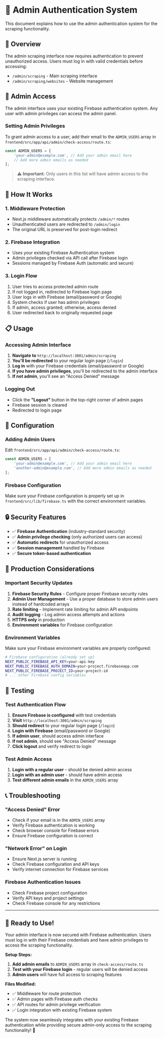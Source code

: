 # 🔐 Admin Authentication System

This document explains how to use the admin authentication system for the scraping functionality.

## 🎯 Overview

The admin scraping interface now requires authentication to prevent unauthorized access. Users must log in with valid credentials before accessing:

- `/admin/scraping` - Main scraping interface
- `/admin/scraping/websites` - Website management

## 🔑 Admin Access

The admin interface uses your existing Firebase authentication system. Any user with admin privileges can access the admin panel.

### **Setting Admin Privileges**

To grant admin access to a user, add their email to the `ADMIN_USERS` array in `frontend/src/app/api/admin/check-access/route.ts`:

```typescript
const ADMIN_USERS = [
    'your-admin@example.com', // Add your admin email here
    // Add more admin emails as needed
];
```

> ⚠️ **Important:** Only users in this list will have admin access to the scraping interface.

## 🚀 How It Works

### **1. Middleware Protection**
- Next.js middleware automatically protects `/admin/*` routes
- Unauthenticated users are redirected to `/admin/login`
- The original URL is preserved for post-login redirect

### **2. Firebase Integration**
- Uses your existing Firebase Authentication system
- Admin privileges checked via API call after Firebase login
- Sessions managed by Firebase Auth (automatic and secure)

### **3. Login Flow**
1. User tries to access protected admin route
2. If not logged in, redirected to Firebase login page
3. User logs in with Firebase (email/password or Google)
4. System checks if user has admin privileges
5. If admin, access granted; otherwise, access denied
6. User redirected back to originally requested page

## 📋 Usage

### **Accessing Admin Interface**

1. **Navigate to** `http://localhost:3001/admin/scraping`
2. **You'll be redirected** to your regular login page (`/login`)
3. **Log in** with your Firebase credentials (email/password or Google)
4. **If you have admin privileges**, you'll be redirected to the admin interface
5. **If not admin**, you'll see an "Access Denied" message

### **Logging Out**

- Click the **"Logout"** button in the top-right corner of admin pages
- Firebase session is cleared
- Redirected to login page

## 🔧 Configuration

### **Adding Admin Users**

Edit `frontend/src/app/api/admin/check-access/route.ts`:

```typescript
const ADMIN_USERS = [
    'your-admin@example.com', // Add your admin email here
    'another-admin@example.com', // Add more admin emails as needed
];
```

### **Firebase Configuration**

Make sure your Firebase configuration is properly set up in `frontend/src/lib/firebase.ts` with the correct environment variables.

## 🔒 Security Features

- ✅ **Firebase Authentication** (industry-standard security)
- ✅ **Admin privilege checking** (only authorized users can access)
- ✅ **Automatic redirects** for unauthorized access
- ✅ **Session management** handled by Firebase
- ✅ **Secure token-based authentication**

## 🚨 Production Considerations

### **Important Security Updates**

1. **Firebase Security Rules** - Configure proper Firebase security rules
2. **Admin User Management** - Use a proper database to store admin users instead of hardcoded arrays
3. **Rate limiting** - Implement rate limiting for admin API endpoints
4. **Audit logging** - Log admin access attempts and actions
5. **HTTPS only** in production
6. **Environment variables** for Firebase configuration

### **Environment Variables**

Make sure your Firebase environment variables are properly configured:

```bash
# Firebase configuration (already set up)
NEXT_PUBLIC_FIREBASE_API_KEY=your-api-key
NEXT_PUBLIC_FIREBASE_AUTH_DOMAIN=your-project.firebaseapp.com
NEXT_PUBLIC_FIREBASE_PROJECT_ID=your-project-id
# ... other Firebase config variables
```

## 🎯 Testing

### **Test Authentication Flow**

1. **Ensure Firebase is configured** with test credentials
2. **Visit** `http://localhost:3001/admin/scraping`
3. **Should redirect** to your regular login page (`/login`)
4. **Login with Firebase** (email/password or Google)
5. **If admin user**, should access admin interface
6. **If not admin**, should see "Access Denied" message
7. **Click logout** and verify redirect to login

### **Test Admin Access**

1. **Login with a regular user** - should be denied admin access
2. **Login with an admin user** - should have admin access
3. **Test different admin emails** in the `ADMIN_USERS` array

## 📞 Troubleshooting

### **"Access Denied" Error**
- Check if your email is in the `ADMIN_USERS` array
- Verify Firebase authentication is working
- Check browser console for Firebase errors
- Ensure Firebase configuration is correct

### **"Network Error" on Login**
- Ensure Next.js server is running
- Check Firebase configuration and API keys
- Verify internet connection for Firebase services

### **Firebase Authentication Issues**
- Check Firebase project configuration
- Verify API keys and project settings
- Check Firebase console for any restrictions

---

## 🎉 **Ready to Use!**

Your admin interface is now secured with Firebase authentication. Users must log in with their Firebase credentials and have admin privileges to access the scraping functionality.

**Setup Steps:**
1. **Add admin emails** to `ADMIN_USERS` array in `check-access/route.ts`
2. **Test with your Firebase login** - regular users will be denied access
3. **Admin users** will have full access to scraping features

**Files Modified:**
- ✅ Middleware for route protection
- ✅ Admin pages with Firebase auth checks
- ✅ API routes for admin privilege verification
- ✅ Login integration with existing Firebase system

The system now seamlessly integrates with your existing Firebase authentication while providing secure admin-only access to the scraping functionality! 🔐
